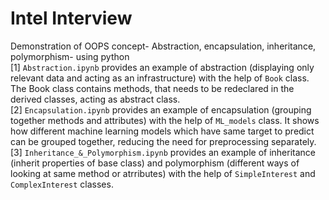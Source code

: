# Intel Interview
Demonstration of OOPS concept- Abstraction, encapsulation, inheritance, polymorphism- using python <br />
[1] `Abstraction.ipynb` provides an example of abstraction (displaying only relevant data and acting as an infrastructure) with the help of `Book` class. The Book class contains methods, that needs to be redeclared in the derived classes, acting as abstract class. <br />
[2] `Encapsulation.ipynb` provides an example of encapsulation (grouping together methods and attributes) with the help of `ML_models` class. It shows how different machine learning models which have same target to predict can be grouped together, reducing the need for preprocessing separately. <br />
[3] `Inheritance_&_Polymorphism.ipynb` provides an example of inheritance (inherit properties of base class) and polymorphism (different ways of looking at same method or atrributes) with the help of `SimpleInterest` and `ComplexInterest` classes.
